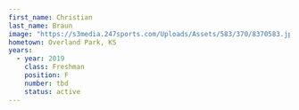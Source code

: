 ```yaml
---
first_name: Christian
last_name: Braun
image: "https://s3media.247sports.com/Uploads/Assets/583/370/8370583.jpg?fit=crop&width=100"
hometown: Overland Park, KS
years:
  - year: 2019
    class: Freshman
    position: F
    number: tbd
    status: active
---
```

